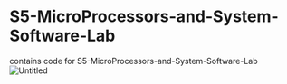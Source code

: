 # S5-MicroProcessors-and-System-Software-Lab

contains code for S5-MicroProcessors-and-System-Software-Lab
![Untitled](https://github.com/REM-moe/S5_DBMS-LAB-KTU/assets/98999089/8b2378a1-eedc-40e5-80d9-15116e46b2be)
